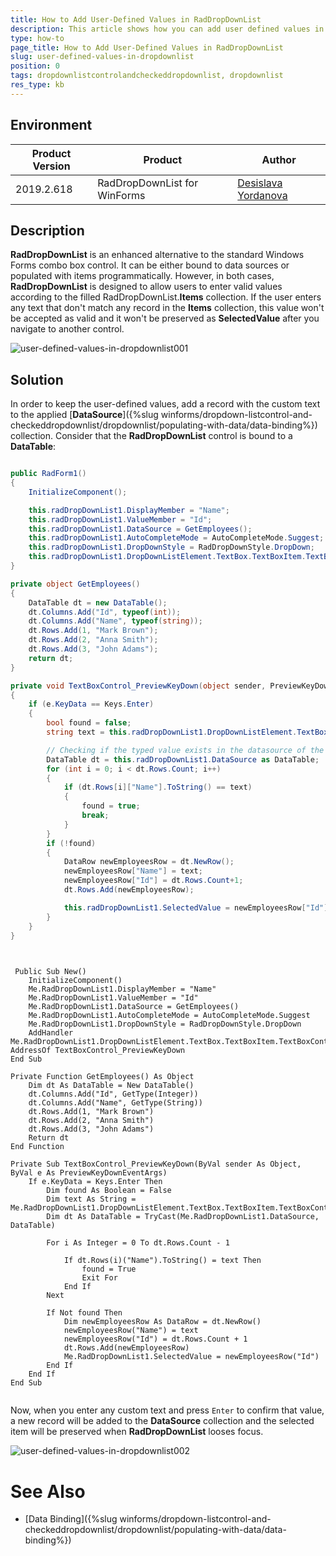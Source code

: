 ```yaml
---
title: How to Add User-Defined Values in RadDropDownList
description: This article shows how you can add user defined values in RadDropDownList.
type: how-to
page_title: How to Add User-Defined Values in RadDropDownList
slug: user-defined-values-in-dropdownlist
position: 0
tags: dropdownlistcontrolandcheckeddropdownlist, dropdownlist
res_type: kb
---
```


## Environment
 
|Product Version|Product|Author|
|----|----|----|
|2019.2.618|RadDropDownList for WinForms|[Desislava Yordanova](https://www.telerik.com/blogs/author/desislava-yordanova)|
 

## Description
 
**RadDropDownList** is an enhanced alternative to the standard Windows Forms combo box control. It can be either bound to data sources or populated with items programmatically. However, in both cases, **RadDropDownList** is designed to allow users to enter valid values according to the filled RadDropDownList.**Items** collection. If the user enters any text that don't match any record in the **Items** collection, this value won't be accepted as valid and it won't be preserved as **SelectedValue** after you navigate to another control.

![user-defined-values-in-dropdownlist001](images/user-defined-values-in-dropdownlist001.gif)

## Solution 

In order to keep the user-defined values, add a record with the custom text to the applied [**DataSource**]({%slug winforms/dropdown-listcontrol-and-checkeddropdownlist/dropdownlist/populating-with-data/data-binding%})  collection. Consider that the **RadDropDownList** control is bound to a **DataTable**:

````C#

public RadForm1()
{
    InitializeComponent();

    this.radDropDownList1.DisplayMember = "Name";
    this.radDropDownList1.ValueMember = "Id";
    this.radDropDownList1.DataSource = GetEmployees();
    this.radDropDownList1.AutoCompleteMode = AutoCompleteMode.Suggest;
    this.radDropDownList1.DropDownStyle = RadDropDownStyle.DropDown;
    this.radDropDownList1.DropDownListElement.TextBox.TextBoxItem.TextBoxControl.PreviewKeyDown += TextBoxControl_PreviewKeyDown;
}

private object GetEmployees()
{
    DataTable dt = new DataTable();
    dt.Columns.Add("Id", typeof(int));
    dt.Columns.Add("Name", typeof(string));
    dt.Rows.Add(1, "Mark Brown");
    dt.Rows.Add(2, "Anna Smith");
    dt.Rows.Add(3, "John Adams");
    return dt;
}

private void TextBoxControl_PreviewKeyDown(object sender, PreviewKeyDownEventArgs e)
{
    if (e.KeyData == Keys.Enter)
    {
        bool found = false;
        string text = this.radDropDownList1.DropDownListElement.TextBox.TextBoxItem.TextBoxControl.Text;

        // Checking if the typed value exists in the datasource of the column.
        DataTable dt = this.radDropDownList1.DataSource as DataTable;
        for (int i = 0; i < dt.Rows.Count; i++)
        {
            if (dt.Rows[i]["Name"].ToString() == text)
            {
                found = true;
                break;
            }
        }
        if (!found)
        {
            DataRow newEmployeesRow = dt.NewRow();
            newEmployeesRow["Name"] = text;
            newEmployeesRow["Id"] = dt.Rows.Count+1;
            dt.Rows.Add(newEmployeesRow);

            this.radDropDownList1.SelectedValue = newEmployeesRow["Id"];
        }
    }
}
    

````
````VB.NET

 Public Sub New()
    InitializeComponent()
    Me.RadDropDownList1.DisplayMember = "Name"
    Me.RadDropDownList1.ValueMember = "Id"
    Me.RadDropDownList1.DataSource = GetEmployees()
    Me.RadDropDownList1.AutoCompleteMode = AutoCompleteMode.Suggest
    Me.RadDropDownList1.DropDownStyle = RadDropDownStyle.DropDown
    AddHandler Me.RadDropDownList1.DropDownListElement.TextBox.TextBoxItem.TextBoxControl.PreviewKeyDown, AddressOf TextBoxControl_PreviewKeyDown
End Sub

Private Function GetEmployees() As Object
    Dim dt As DataTable = New DataTable()
    dt.Columns.Add("Id", GetType(Integer))
    dt.Columns.Add("Name", GetType(String))
    dt.Rows.Add(1, "Mark Brown")
    dt.Rows.Add(2, "Anna Smith")
    dt.Rows.Add(3, "John Adams")
    Return dt
End Function

Private Sub TextBoxControl_PreviewKeyDown(ByVal sender As Object, ByVal e As PreviewKeyDownEventArgs)
    If e.KeyData = Keys.Enter Then
        Dim found As Boolean = False
        Dim text As String = Me.RadDropDownList1.DropDownListElement.TextBox.TextBoxItem.TextBoxControl.Text
        Dim dt As DataTable = TryCast(Me.RadDropDownList1.DataSource, DataTable)

        For i As Integer = 0 To dt.Rows.Count - 1

            If dt.Rows(i)("Name").ToString() = text Then
                found = True
                Exit For
            End If
        Next

        If Not found Then
            Dim newEmployeesRow As DataRow = dt.NewRow()
            newEmployeesRow("Name") = text
            newEmployeesRow("Id") = dt.Rows.Count + 1
            dt.Rows.Add(newEmployeesRow)
            Me.RadDropDownList1.SelectedValue = newEmployeesRow("Id")
        End If
    End If
End Sub
     

```` 

Now, when you enter any custom text and press `Enter` to confirm that value, a new record will be added to the **DataSource** collection and the selected item will be preserved when **RadDropDownList** looses focus. 

![user-defined-values-in-dropdownlist002](images/user-defined-values-in-dropdownlist002.gif)

# See Also

* [Data Binding]({%slug winforms/dropdown-listcontrol-and-checkeddropdownlist/dropdownlist/populating-with-data/data-binding%}) 





    
   
  
    
 
